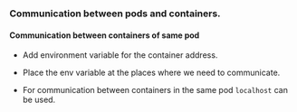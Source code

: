### Communication between pods and containers.

#### Communication between containers of same pod

- Add environment variable for the container address.
- Place the env variable at the places where we need to communicate.

- For communication between containers in the same pod `localhost` can be used.